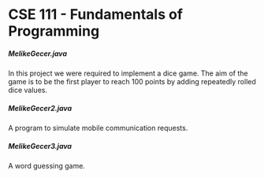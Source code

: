 # CSE 111 - Fundamentals of Programming
##### MelikeGecer.java
In this project we were required to implement a dice game. The aim of the game is to be the first player to reach 100 points by adding repeatedly rolled dice values. 
<br>

##### MelikeGecer2.java
A program to simulate mobile communication requests.
<br>

##### MelikeGecer3.java
A word guessing game.